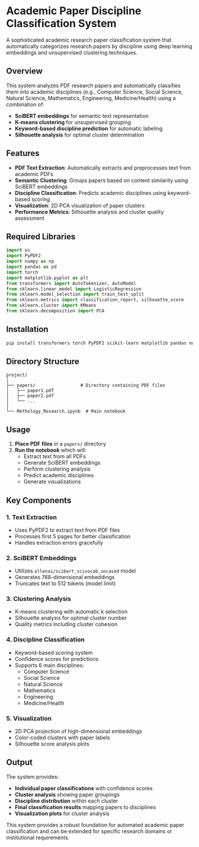 # Academic Paper Discipline Classification System

A sophisticated academic research paper classification system that automatically categorizes research papers by discipline using deep learning embeddings and unsupervised clustering techniques.

## Overview

This system analyzes PDF research papers and automatically classifies them into academic disciplines (e.g., Computer Science, Social Science, Natural Science, Mathematics, Engineering, Medicine/Health) using a combination of:

- **SciBERT embeddings** for semantic text representation
- **K-means clustering** for unsupervised grouping
- **Keyword-based discipline prediction** for automatic labeling
- **Silhouette analysis** for optimal cluster determination

## Features

- **PDF Text Extraction**: Automatically extracts and preprocesses text from academic PDFs
- **Semantic Clustering**: Groups papers based on content similarity using SciBERT embeddings
- **Discipline Classification**: Predicts academic disciplines using keyword-based scoring
- **Visualization**: 2D PCA visualization of paper clusters
- **Performance Metrics**: Silhouette analysis and cluster quality assessment

## Required Libraries

```python
import os
import PyPDF2
import numpy as np
import pandas as pd
import torch
import matplotlib.pyplot as plt
from transformers import AutoTokenizer, AutoModel
from sklearn.linear_model import LogisticRegression
from sklearn.model_selection import train_test_split
from sklearn.metrics import classification_report, silhouette_score
from sklearn.cluster import KMeans
from sklearn.decomposition import PCA
```

## Installation

```bash
pip install transformers torch PyPDF2 scikit-learn matplotlib pandas numpy
```

## Directory Structure

```
project/
│
├── papers/                 # Directory containing PDF files
│   ├── paper1.pdf
│   ├── paper2.pdf
│   └── ...
│
└── Methology_Research.ipynb  # Main notebook
```

## Usage

1. **Place PDF files** in a `papers/` directory
2. **Run the notebook** which will:
   - Extract text from all PDFs
   - Generate SciBERT embeddings
   - Perform clustering analysis
   - Predict academic disciplines
   - Generate visualizations

## Key Components

### 1. Text Extraction
- Uses PyPDF2 to extract text from PDF files
- Processes first 5 pages for better classification
- Handles extraction errors gracefully

### 2. SciBERT Embeddings
- Utilizes `allenai/scibert_scivocab_uncased` model
- Generates 768-dimensional embeddings
- Truncates text to 512 tokens (model limit)

### 3. Clustering Analysis
- K-means clustering with automatic k selection
- Silhouette analysis for optimal cluster number
- Quality metrics including cluster cohesion

### 4. Discipline Classification
- Keyword-based scoring system
- Confidence scores for predictions
- Supports 6 main disciplines:
  - Computer Science
  - Social Science  
  - Natural Science
  - Mathematics
  - Engineering
  - Medicine/Health

### 5. Visualization
- 2D PCA projection of high-dimensional embeddings
- Color-coded clusters with paper labels
- Silhouette score analysis plots

## Output

The system provides:
- **Individual paper classifications** with confidence scores
- **Cluster analysis** showing paper groupings
- **Discipline distribution** within each cluster
- **Final classification results** mapping papers to disciplines
- **Visualization plots** for cluster analysis


This system provides a robust foundation for automated academic paper classification and can be extended for specific research domains or institutional requirements.
